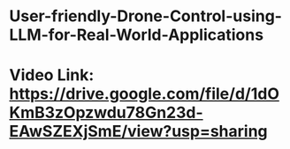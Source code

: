 # User-friendly-Drone-Control-using-LLM-for-Real-World-Applications
# Video Link: https://drive.google.com/file/d/1dOKmB3zOpzwdu78Gn23d-EAwSZEXjSmE/view?usp=sharing
